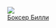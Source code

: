 ![](/books/prose_classic/Эдгар%20Райс%20Берроуз/Боксер%20Билли.jpg)  
[Боксер Билли](/books/prose_classic/Эдгар%20Райс%20Берроуз/Боксер%20Билли)